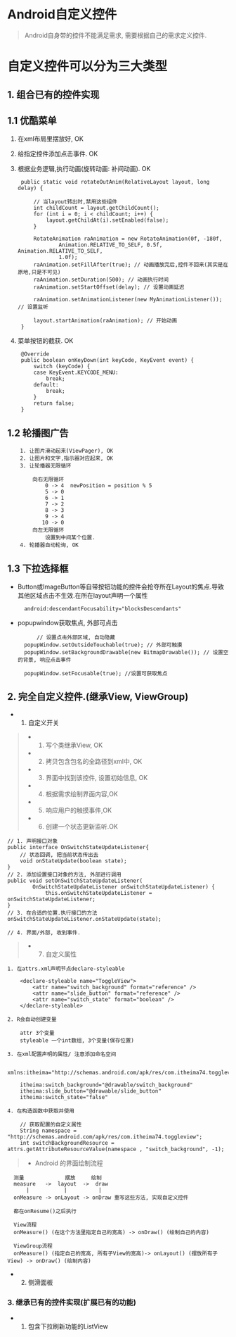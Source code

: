 # Android自定义控件

> Android自身带的控件不能满足需求, 需要根据自己的需求定义控件.

# 自定义控件可以分为三大类型

## 1. 组合已有的控件实现

## 1.1 优酷菜单

1. 在xml布局里摆放好, OK
2. 给指定控件添加点击事件. OK
3. 根据业务逻辑,执行动画(旋转动画: 补间动画). OK

		public static void rotateOutAnim(RelativeLayout layout, long delay) {

			// 当layout转出时,禁用这些组件
			int childCount = layout.getChildCount();
			for (int i = 0; i < childCount; i++) {
				layout.getChildAt(i).setEnabled(false);
			}
	
			RotateAnimation raAnimation = new RotateAnimation(0f, -180f,
					Animation.RELATIVE_TO_SELF, 0.5f, Animation.RELATIVE_TO_SELF,
					1.0f);
			raAnimation.setFillAfter(true); // 动画播放完后,控件不回来(其实是在原地,只是不可见)
			raAnimation.setDuration(500); // 动画执行时间
			raAnimation.setStartOffset(delay); // 设置动画延迟
	
			raAnimation.setAnimationListener(new MyAnimationListener()); // 设置监听
	
			layout.startAnimation(raAnimation); // 开始动画
		}

4. 菜单按钮的截获. OK

		@Override
		public boolean onKeyDown(int keyCode, KeyEvent event) {
			switch (keyCode) {
			case KeyEvent.KEYCODE_MENU:	
				break;
			default:
				break;
			}
			return false;
		}

## 1.2 轮播图广告
		1. 让图片滑动起来(ViewPager), OK
		2. 让图片和文字,指示器对应起来, OK
		3. 让轮播器无限循环
		
			向右无限循环  
				0 -> 4	newPosition = position % 5  
				5 -> 0  
				6 -> 1  
				7 -> 2  
				8 -> 3  
				9 -> 4  
			   10 -> 0  
			向左无限循环  
				设置到中间某个位置.		
		4. 轮播器自动轮询, OK		

## 1.3 下拉选择框


* Button或ImageButton等自带按钮功能的控件会抢夺所在Layout的焦点.导致其他区域点击不生效.在所在layout声明一个属性

   	 	android:descendantFocusability="blocksDescendants"
	
* popupwindow获取焦点, 外部可点击

			// 设置点击外部区域, 自动隐藏
		popupWindow.setOutsideTouchable(true); // 外部可触摸
		popupWindow.setBackgroundDrawable(new BitmapDrawable()); // 设置空的背景, 响应点击事件
		
		popupWindow.setFocusable(true); //设置可获取焦点

## 2. 完全自定义控件.(继承View, ViewGroup)

* 1. 自定义开关  
> - 1. 写个类继承View, OK
> - 2. 拷贝包含包名的全路径到xml中, OK
> - 3. 界面中找到该控件, 设置初始信息, OK
> - 4. 根据需求绘制界面内容,OK
> - 5. 响应用户的触摸事件,OK
> - 6. 创建一个状态更新监听.OK
	
	// 1. 声明接口对象
	public interface OnSwitchStateUpdateListener{
		// 状态回调, 把当前状态传出去
		void onStateUpdate(boolean state);
	}
	// 2. 添加设置接口对象的方法, 外部进行调用
	public void setOnSwitchStateUpdateListener(
			OnSwitchStateUpdateListener onSwitchStateUpdateListener) {
				this.onSwitchStateUpdateListener = onSwitchStateUpdateListener;
	}
	// 3. 在合适的位置.执行接口的方法	
	onSwitchStateUpdateListener.onStateUpdate(state);

	// 4. 界面/外部, 收到事件.
> - 7. 自定义属性

	1. 在attrs.xml声明节点declare-styleable

		<declare-styleable name="ToggleView">
	        <attr name="switch_background" format="reference" />
	        <attr name="slide_button" format="reference" />
	        <attr name="switch_state" format="boolean" />
	    </declare-styleable>

	2. R会自动创建变量

		attr 3个变量
		styleable 一个int数组, 3个变量(保存位置)

	3. 在xml配置声明的属性/ 注意添加命名空间
	
	    xmlns:itheima="http://schemas.android.com/apk/res/com.itheima74.toggleview"
		
        itheima:switch_background="@drawable/switch_background"
        itheima:slide_button="@drawable/slide_button"
        itheima:switch_state="false"

	4. 在构造函数中获取并使用

		// 获取配置的自定义属性
		String namespace = "http://schemas.android.com/apk/res/com.itheima74.toggleview";
		int switchBackgroundResource = attrs.getAttributeResourceValue(namespace , "switch_background", -1);
		

> - Android 的界面绘制流程
	 
	  测量			 摆放		绘制
	  measure	->	layout	->	draw
	  	  | 		  |			 |
	  onMeasure -> onLayout -> onDraw 重写这些方法, 实现自定义控件
	  
	  都在onResume()之后执行
	  
	  View流程
	  onMeasure() (在这个方法里指定自己的宽高) -> onDraw() (绘制自己的内容)
	  
	  ViewGroup流程
	  onMeasure() (指定自己的宽高, 所有子View的宽高)-> onLayout() (摆放所有子View) -> onDraw() (绘制内容)

* 2. 侧滑面板
	
### 3. 继承已有的控件实现(扩展已有的功能)

* 1. 包含下拉刷新功能的ListView
